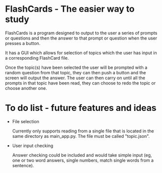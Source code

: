 # FlashCards - The easier way to study

FlashCards is a program designed to output to the user a series of prompts or questions and then the answer to that prompt or question when the user presses a button.

It has a GUI which allows for selection of topics which the user has input in a corresponding FlashCard file. 

Once the topic(s) have been selected the user will be prompted with a random question from that topic, they can then push a button and the screen will output the answer. The user can then carry on until all the prompts in that topic have been read, they can choose to redo the topic or choose another one.

# To do list - future features and ideas
* File selection

   Currently only supports reading from a single file that is located in the same directory as main_app.py. The file must be called "topic.json".
* User input checking

   Answer checking could be included and would take simple input (eg, one or two word answers, single numbers, match single words from a sentence).